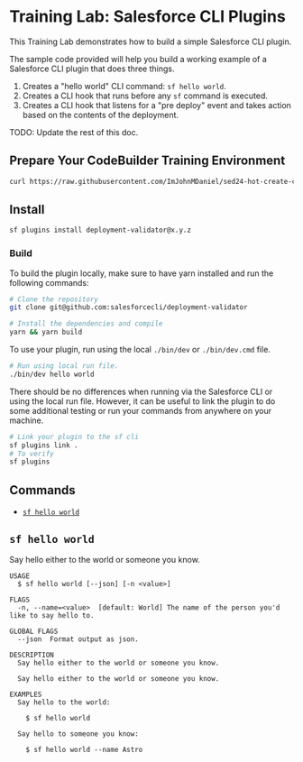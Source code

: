 # Training Lab: Salesforce CLI Plugins

This Training Lab demonstrates how to build a simple Salesforce CLI plugin.

The sample code provided will help you build a working example of a Salesforce CLI plugin that does three things.

1. Creates a "hello world" CLI command: `sf hello world`.
2. Creates a CLI hook that runs before any `sf` command is executed.
3. Creates a CLI hook that listens for a "pre deploy" event and takes action based on the contents of the deployment.

TODO: Update the rest of this doc.

## Prepare Your CodeBuilder Training Environment

```bash
curl https://raw.githubusercontent.com/ImJohnMDaniel/sed24-hot-create-cli-plugin/main/setup-training-lab | bash
```

## Install

```bash
sf plugins install deployment-validator@x.y.z
```

### Build

To build the plugin locally, make sure to have yarn installed and run the following commands:

```bash
# Clone the repository
git clone git@github.com:salesforcecli/deployment-validator

# Install the dependencies and compile
yarn && yarn build
```

To use your plugin, run using the local `./bin/dev` or `./bin/dev.cmd` file.

```bash
# Run using local run file.
./bin/dev hello world
```

There should be no differences when running via the Salesforce CLI or using the local run file. However, it can be useful to link the plugin to do some additional testing or run your commands from anywhere on your machine.

```bash
# Link your plugin to the sf cli
sf plugins link .
# To verify
sf plugins
```

## Commands

<!-- commands -->

- [`sf hello world`](#sf-hello-world)

## `sf hello world`

Say hello either to the world or someone you know.

```
USAGE
  $ sf hello world [--json] [-n <value>]

FLAGS
  -n, --name=<value>  [default: World] The name of the person you'd like to say hello to.

GLOBAL FLAGS
  --json  Format output as json.

DESCRIPTION
  Say hello either to the world or someone you know.

  Say hello either to the world or someone you know.

EXAMPLES
  Say hello to the world:

    $ sf hello world

  Say hello to someone you know:

    $ sf hello world --name Astro
```

<!-- commandsstop -->
